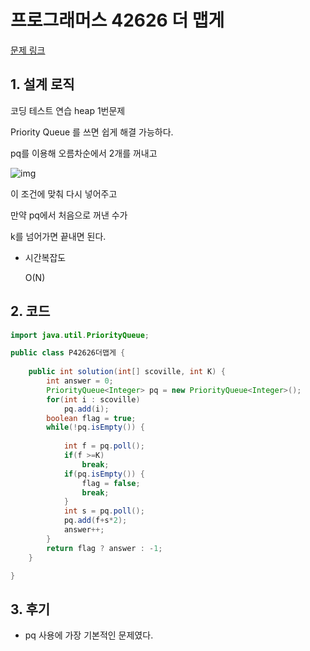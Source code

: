 # 프로그래머스 42626 더 맵게

[문제 링크](https://programmers.co.kr/learn/courses/30/lessons/42626)





## 1. 설계 로직

코딩 테스트 연습 heap 1번문제

 

Priority Queue 를 쓰면 쉽게 해결 가능하다.

pq를 이용해 오름차순에서 2개를 꺼내고



![img](https://blog.kakaocdn.net/dn/bEkELl/btrdEi9irqb/qzXoWdaQfuRMdVLEwf0xH0/img.png)



이 조건에 맞춰 다시 넣어주고

만약 pq에서 처음으로 꺼낸 수가

k를 넘어가면 끝내면 된다.



- 시간복잡도

  O(N) 

## 2. 코드

```java
import java.util.PriorityQueue;

public class P42626더맵게 {
	
    public int solution(int[] scoville, int K) {
        int answer = 0;
        PriorityQueue<Integer> pq = new PriorityQueue<Integer>();
        for(int i : scoville)
        	pq.add(i);
        boolean flag = true;
        while(!pq.isEmpty()) {
            
        	int f = pq.poll();
        	if(f >=K)
        		break;
        	if(pq.isEmpty()) {
        		flag = false;
        		break;
        	}
        	int s = pq.poll();
        	pq.add(f+s*2);
        	answer++;
        }
        return flag ? answer : -1;
    }

}
```



## 3. 후기

- pq 사용에 가장 기본적인 문제였다.
